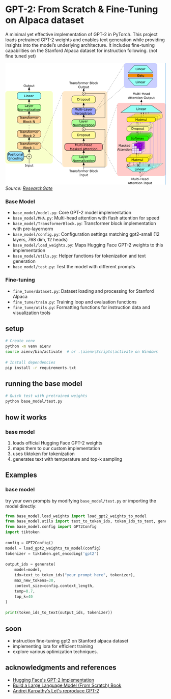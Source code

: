 # GPT-2: From Scratch & Fine-Tuning on Alpaca dataset

A minimal yet effective implementation of GPT-2 in PyTorch. This project loads pretrained GPT-2 weights and enables text generation while providing insights into the model’s underlying architecture.
It includes fine-tuning capabilities on the Stanford Alpaca dataset for instruction following. (not fine tuned yet)

![GPT-2 Architecture](assets/image.png)  
*Source: [ResearchGate](https://www.researchgate.net/figure/GPT-2-model-architecture-The-GPT-2-model-contains-N-Transformer-decoder-blocks-as-shown_fig1_373352176)*


### Base Model
- `base_model/model.py`: Core GPT-2 model implementation
- `base_model/MHA.py`: Multi-head attention with flash attention for speed
- `base_model/TransformerBlock.py`: Transformer block implementation with pre-layernorm
- `base_model/config.py`: Configuration settings matching gpt2-small (12 layers, 768 dim, 12 heads)
- `base_model/load_weights.py`: Maps Hugging Face GPT-2 weights to this implementation
- `base_model/utils.py`: Helper functions for tokenization and text generation
- `base_model/test.py`: Test the model with different prompts

### Fine-tuning
- `fine_tune/dataset.py`: Dataset loading and processing for Stanford Alpaca
- `fine_tune/train.py`: Training loop and evaluation functions
- `fine_tune/utils.py`: Formatting functions for instruction data and visualization tools


## setup

```bash
# Create venv
python -m venv aienv
source aienv/bin/activate  # or .\aienv\Scripts\activate on Windows

# Install dependencies
pip install -r requirements.txt
```

## running the base model

```bash
# Quick test with pretrained weights
python base_model/test.py
```

<!-- ## Fine-tuning on Alpaca Dataset

```bash
# Download and prepare the dataset
python fine_tune/dataset.py

# Fine-tune the model
python fine_tune/train.py
``` -->

## how it works

### base model
1. loads official Hugging Face GPT-2 weights
2. maps them to our custom implementation 
3. uses tiktoken for tokenization
4. generates text with temperature and top-k sampling

<!-- ### Fine-tuning
1. downloads and preprocesses the Stanford Alpaca dataset
2. formats inputs as instruction-following examples
3. implements a training loop with gradient accumulation
4. provides evaluation and sample generation during training -->

## Examples

### base model
try your own prompts by modifying `base_model/test.py` or importing the model directly:

```python
from base_model.load_weights import load_gpt2_weights_to_model
from base_model.utils import text_to_token_ids, token_ids_to_text, generate
from base_model.config import GPT2Config
import tiktoken

config = GPT2Config()
model = load_gpt2_weights_to_model(config)
tokenizer = tiktoken.get_encoding('gpt2')

output_ids = generate(
    model=model,
    idx=text_to_token_ids("your prompt here", tokenizer),
    max_new_tokens=30,
    context_size=config.context_length,
    temp=0.7,
    top_k=40
)

print(token_ids_to_text(output_ids, tokenizer))
```

## soon
- instruction fine-tuning gpt2 on Stanford alpaca dataset
- implementing lora for efficient training
- explore various optimization techniques. 

## acknowledgments and references

- [Hugging Face's GPT-2 Implementation](https://huggingface.co/gpt2)
- [Build a Large Language Model (From Scratch) Book](https://github.com/rasbt/LLMs-from-scratch)
- [Andrej Karpathy’s Let's reproduce GPT-2 ](https://youtu.be/l8pRSuU81PU?si=vELvndsmquwRzyB9)